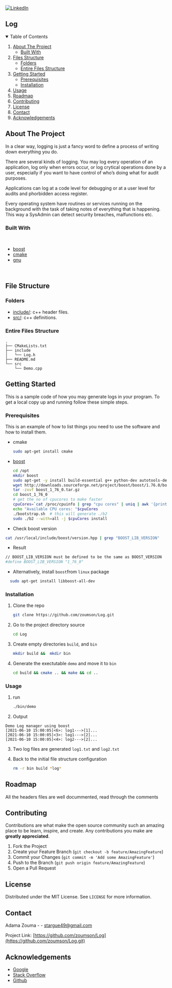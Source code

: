 [![LinkedIn][linkedin-shield]][linkedin-url]
<!--
[![Contributors][contributors-shield]][contributors-url]
[![Forks][forks-shield]][forks-url]
[![Stargazers][stars-shield]][stars-url]
[![Issues][issues-shield]][issues-url]
[![MIT License][license-shield]][license-url]
[![LinkedIn][linkedin-shield]][linkedin-url]


[![Github][github-shield]][github.com/zoumson?tab=repositories]
[![Stack Overflow][stackoverflow-shield]][stackoverflow.com/users/11175375/adam]
[![Leetcode][leetcode-shield]][eetcode.com/Hard_Code/]
-->
## Log

<!-- TABLE OF CONTENTS -->
<details open="open">
  <summary>Table of Contents</summary>
  <ol>
    <li>
      <a href="#about-the-project">About The Project</a>
      <ul>
        <li><a href="#built-with">Built With</a></li>
      </ul>
    </li>
    <li>
      <a href="#file-structure">Files Structure</a>
      <ul>
        <li><a href="#folders">Folders</a></li>
        <li><a href="#entire-files-structure">Entire Files Structure</a></li>
      </ul>
    </li>
    <li>
      <a href="#getting-started">Getting Started</a>
      <ul>
        <li><a href="#prerequisites">Prerequisites</a></li>
        <li><a href="#installation">Installation</a></li>
      </ul>
    </li>
    <li><a href="#usage">Usage</a></li>
    <li><a href="#roadmap">Roadmap</a></li>
    <li><a href="#contributing">Contributing</a></li>
    <li><a href="#license">License</a></li>
    <li><a href="#contact">Contact</a></li>
    <li><a href="#acknowledgements">Acknowledgements</a></li>
  </ol>
</details>



<!-- ABOUT THE PROJECT -->
## About The Project

<!-- [![Product Name Screen Shot][product-screenshot]](https://example.com) -->

In a clear way, logging is just a fancy word to define a process of writing down everything you do.

There are several kinds of logging. You may log every operation of an application, log only when errors occur, or log crytical operations done by a user, especially if you want to have control of who’s doing what for audit purposes.

Applications can log at a code level for debugging or at a user level for audits and phorbidden access register.

Every operating system have routines or services running on the background with the task of taking notes of everything that is happening. This way a SysAdmin can detect security breaches, malfunctions etc.
<!--Built with -->
### Built With

<br>

* [boost](https://boost.org/)
* [cmake](https://cmake.org/)
* [gnu](https://www.gnu.org/)

<br>

## File Structure

### Folders

* [include/](include/): c++ header files.
* [src/](src/): c++ definitions.


### Entire Files Structure 


```
.
├── CMakeLists.txt
├── include
│   └── Log.h
├── README.md
└── src
    └── Demo.cpp

```


<!-- GETTING STARTED -->
## Getting Started

This is a sample code of how you may generate logs in your program.
To get a local copy up and running follow these simple steps.

### Prerequisites

This is an example of how to list things you need to use the software and how to install them.
* cmake
  ```sh
  sudo apt-get install cmake
  ```

* [boost](https://stackoverflow.com/questions/8430332/uninstall-boost-and-install-another-version)
  ```sh
  cd /opt
  mkdir boost
  sudo apt-get -y install build-essential g++ python-dev autotools-dev libicu-dev libbz2-dev
  wget http://downloads.sourceforge.net/project/boost/boost/1.76.0/boost_1_76_0.tar.gz
  tar -zxvf boost_1_76_0.tar.gz
  cd boost_1_76_0
  # get the no of cpucores to make faster
  cpuCores=`cat /proc/cpuinfo | grep "cpu cores" | uniq | awk '{print $NF}'`
  echo "Available CPU cores: "$cpuCores
  ./bootstrap.sh  # this will generate ./b2
  sudo ./b2 --with=all -j $cpuCores install
  ```
 * Check boost version
  ```sh
  cat /usr/local/include/boost/version.hpp | grep "BOOST_LIB_VERSION"
  ```
 * Result
  ```sh
  // BOOST_LIB_VERSION must be defined to be the same as BOOST_VERSION
  #define BOOST_LIB_VERSION "1_76_0"
  ```
  * Alternatively, install `boost`from `linux` package 
  ```sh
    sudo apt-get install libboost-all-dev
  ```

### Installation

1. Clone the repo
   ```sh
   git clone https://github.com/zoumson/Log.git
   ```
2. Go to the project directory source
   ```sh
   cd Log
   ```
3. Create empty directories `build`,  and `bin`
   ```sh
   mkdir build &&  mkdir bin 
   ```
5. Generate the exectutable `demo` and move it to `bin`
   ```sh
   cd build && cmake .. && make && cd ..
   ```

<!-- USAGE EXAMPLES -->
### Usage
1. run 
   ```sh
   ./bin/demo
   ```
2. Output

```
Demo Log manager using boost
[2021-06-10 15:00:05]<6>: log1--->[1]...
[2021-06-10 15:00:05]<3>: log1--->[2]...
[2021-06-10 15:00:05]<4>: log2--->[2]...
```
3. Two log files are generated `log1.txt` and `log2.txt`

4. Back to the initial file structure configuration
   ```sh
   rm -r bin build *log*
   ```
<!-- ROADMAP -->
## Roadmap

All the headers files are well docummented, read through the comments

<!-- CONTRIBUTING -->
## Contributing

Contributions are what make the open source community such an amazing place to be learn, inspire, and create. Any contributions you make are **greatly appreciated**.

1. Fork the Project
2. Create your Feature Branch (`git checkout -b feature/AmazingFeature`)
3. Commit your Changes (`git commit -m 'Add some AmazingFeature'`)
4. Push to the Branch (`git push origin feature/AmazingFeature`)
5. Open a Pull Request



<!-- LICENSE -->
## License

Distributed under the MIT License. See `LICENSE` for more information.



<!-- CONTACT -->
## Contact

Adama Zouma - <!-- [@your_twitter](https://twitter.com/your_username) -->- stargue49@gmail.com

Project Link: [https://github.com/zoumson/Log](https://github.com/zoumson/Log.git)



<!-- ACKNOWLEDGEMENTS -->
## Acknowledgements
* [Google](https://www.google.com/)
* [Stack Overflow](https://stackoverflow.com/)
* [Github](https://github.com/)




<!-- MARKDOWN LINKS & IMAGES -->
<!-- https://www.markdownguide.org/basic-syntax/#reference-style-links -->

[contributors-shield]: https://img.shields.io/github/contributors/othneildrew/Best-README-Template.svg?style=for-the-badge
[contributors-url]: https://github.com/othneildrew/Best-README-Template/graphs/contributors
[forks-shield]: https://img.shields.io/github/forks/othneildrew/Best-README-Template.svg?style=for-the-badge
[forks-url]: https://github.com/othneildrew/Best-README-Template/network/members
[stars-shield]: https://img.shields.io/github/stars/othneildrew/Best-README-Template.svg?style=for-the-badge
[stars-url]: https://github.com/othneildrew/Best-README-Template/stargazers
[issues-shield]: https://img.shields.io/github/issues/othneildrew/Best-README-Template.svg?style=for-the-badge
[issues-url]: https://github.com/othneildrew/Best-README-Template/issues
[license-shield]: https://img.shields.io/github/license/othneildrew/Best-README-Template.svg?style=for-the-badge
[license-url]: https://github.com/othneildrew/Best-README-Template/blob/master/LICENSE.txt
[linkedin-shield]: https://img.shields.io/badge/-LinkedIn-black.svg?style=for-the-badge&logo=linkedin&colorB=555
[linkedin-url]: linkedin.com/in/adama-zouma-553bba13a
[product-screenshot]: images/screenshot.png

